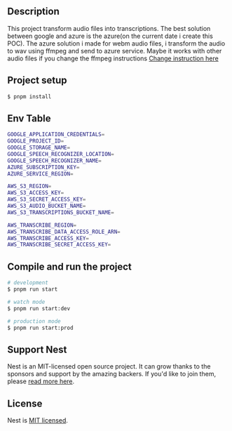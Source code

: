 ## Description

This project transform audio files into transcriptions. The best solution between google and azure is the azure(on the current date i create this POC). The azure solution i made for webm audio files, i transform the audio to wav using ffmpeg and send to azure service. Maybe it works with other audio files if you change the ffmpeg instructions [Change instruction here](/src/speech2text/external-services/azure-speech2text-conversation-transcriber.external-service%20copy.ts#L76)

## Project setup

```bash
$ pnpm install
```

## Env Table

```bash
GOOGLE_APPLICATION_CREDENTIALS=
GOOGLE_PROJECT_ID=
GOOGLE_STORAGE_NAME=
GOOGLE_SPEECH_RECOGNIZER_LOCATION=
GOOGLE_SPEECH_RECOGNIZER_NAME=
AZURE_SUBSCRIPTION_KEY=
AZURE_SERVICE_REGION=

AWS_S3_REGION=
AWS_S3_ACCESS_KEY=
AWS_S3_SECRET_ACCESS_KEY=
AWS_S3_AUDIO_BUCKET_NAME=
AWS_S3_TRANSCRIPTIONS_BUCKET_NAME=

AWS_TRANSCRIBE_REGION=
AWS_TRANSCRIBE_DATA_ACCESS_ROLE_ARN=
AWS_TRANSCRIBE_ACCESS_KEY=
AWS_TRANSCRIBE_SECRET_ACCESS_KEY=
```

## Compile and run the project

```bash
# development
$ pnpm run start

# watch mode
$ pnpm run start:dev

# production mode
$ pnpm run start:prod
```

## Support Nest

Nest is an MIT-licensed open source project. It can grow thanks to the sponsors and support by the amazing backers. If you'd like to join them, please [read more here](https://docs.nestjs.com/support).

## License

Nest is [MIT licensed](https://github.com/nestjs/nest/blob/master/LICENSE).
